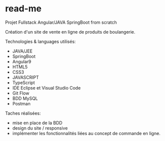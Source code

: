 # read-me

Projet Fullstack Angular/JAVA SpringBoot from scratch

Création d'un site de vente en ligne de produits de boulangerie.

Technologies & languages utilisés: 
  - JAVA/JEE
  - SpringBoot
  - Angular9
  - HTML5
  - CSS3
  - JAVASCRIPT
  - TypeScript
  - IDE Eclipse et Visual Studio Code
  - Git Flow
  - BDD MySQL
  - Postman

Taches réalisées: 
  - mise en place de la BDD
  - design du site / responsive
  - implémenter les fonctionnalités liées au concept de commande en ligne.
